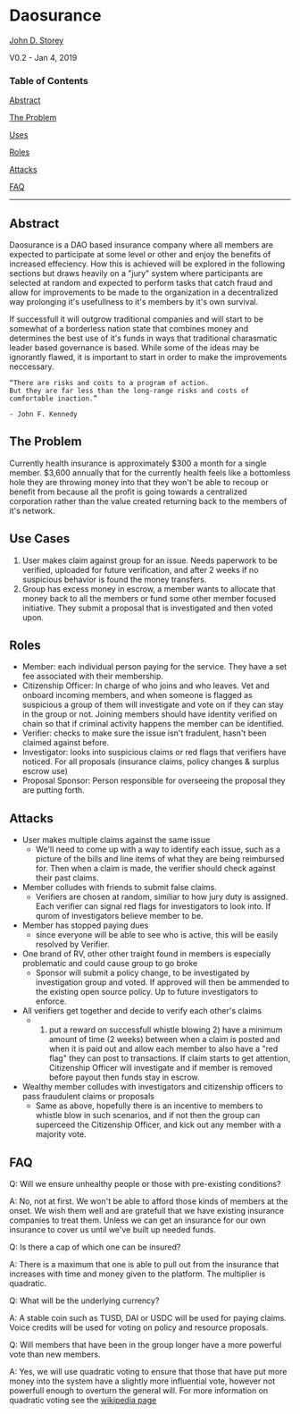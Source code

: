 # Daosurance

[John D. Storey](mailto:johndangerstorey@gmail.com)

V0.2 - Jan 4, 2019

### Table of Contents

[Abstract](#abstract)

[The Problem](#the-problem)

[Uses](#use-cases)

[Roles](#roles)

[Attacks](#attacks)

[FAQ](#faq)

---

## Abstract

Daosurance is a DAO based insurance company where all members are expected to participate at some level or other and enjoy the benefits of increased effeciency.  How this is achieved will be explored in the following sections but draws heavily on a "jury" system where participants are selected at random and expected to perform tasks that catch fraud and allow for improvements to be made to the organization in a decentralized way prolonging it's usefullness to it's members by it's own survival. 

If successfull it will outgrow traditional companies and will start to be somewhat of a borderless nation state that combines money and determines the best use of it's funds in ways that traditional charasmatic leader based governance is based.  While some of the ideas may be ignorantly flawed, it is important to start in order to make the improvements neccessary.

    “There are risks and costs to a program of action. 
    But they are far less than the long-range risks and costs of comfortable inaction.” 
    
    - John F. Kennedy

## The Problem

Currently health insurance is approximately $300 a month for a single member.  $3,600 annually that for the currently health feels like a bottomless hole they are throwing money into that they won't be able to recoup or benefit from because all the profit is going towards a centralized corporation rather than the value created returning back to the members of it's network.

## Use Cases

1. User makes claim against group for an issue.  Needs paperwork to be verified, uploaded for future verification, and after 2 weeks if no suspicious behavior is found the money transfers.
2. Group has excess money in escrow, a member wants to allocate that money back to all the members or fund some other member focused initiative.  They submit a proposal that is investigated and then voted upon.

## Roles

* Member: each individual person paying for the service.  They have a set fee associated with their membership.
* Citizenship Officer: In charge of who joins and who leaves.  Vet and onboard incoming members, and when someone is flagged as suspicious a group of them will investigate and vote on if they can stay in the group or not.  Joining members should have identity verified on chain so that if criminal activity happens the member can be identified.
* Verifier: checks to make sure the issue isn't fradulent, hasn't been claimed against before.
* Investigator: looks into suspicious claims or red flags that verifiers have noticed.  For all proposals (insurance claims, policy changes & surplus escrow use)
* Proposal Sponsor: Person responsible for overseeing the proposal they are putting forth.

## Attacks

* User makes multiple claims against the same issue
  - We'll need to come up with a way to identify each issue, such as a picture of the bills and line items of what they are being reimbursed for.  Then when a claim is made, the verifier should check against their past claims.
* Member colludes with friends to submit false claims.
  - Verifiers are chosen at random, similiar to how jury duty is assigned.  Each verifier can signal red flags for investigators to look into.  If qurom of investigators believe member to be.
* Member has stopped paying dues
  - since everyone will be able to see who is active, this will be easily resolved by Verifier.
* One brand of RV, other other traight found in members is especially problematic and could cause group to go broke
  - Sponsor will submit a policy change, to be investigated by investigation group and voted.  If approved will then be ammended to the existing open source policy.  Up to future investigators to enforce.
* All verifiers get together and decide to verify each other's claims
  - 1) put a reward on successfull whistle blowing 2) have a minimum amount of time (2 weeks) between when a claim is posted and when it is paid out and allow each member to also have a "red flag" they can post to transactions.  If claim starts to get attention, Citizenship Officer will investigate and if member is removed before payout then funds stay in escrow.
* Wealthy member colludes with investigators and citizenship officers to pass fraudulent claims or proposals
  - Same as above, hopefully there is an incentive to members to whistle blow in such scenarios, and if not then the group can superceed the Citizenship Officer, and kick out any member with a majority vote.

## FAQ

Q:  Will we ensure unhealthy people or those with pre-existing conditions?

A:  No, not at first.  We won't be able to afford those kinds of members at the onset.  We wish them well and are gratefull that we have existing insurance companies to treat them. Unless we can get an insurance for our own insurance to cover us until we've built up needed funds. 

Q:  Is there a cap of which one can be insured?

A:  There is a maximum that one is able to pull out from the insurance that increases with time and money given to the platform.  The multiplier is quadratic.

Q:  What will be the underlying currency?

A:  A stable coin such as TUSD, DAI or USDC will be used for paying claims.  Voice credits will be used for voting on policy and resource proposals.

Q:  Will members that have been in the group longer have a more powerful vote than new members.

A:  Yes, we will use quadratic voting to ensure that those that have put more money into the system have a slightly more influential vote, however not powerfull enough to overturn the general will.  For more information on quadratic voting see the [wikipedia page](https://en.wikipedia.org/wiki/Quadratic_voting)